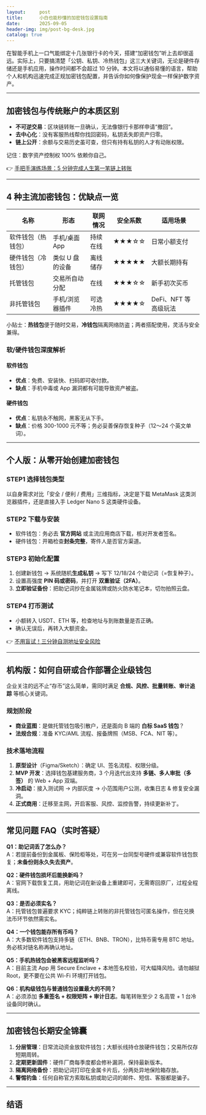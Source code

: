 ```yaml
---
layout:     post
title:      小白也能秒懂的加密钱包设置指南
date:       2025-09-05
header-img: img/post-bg-desk.jpg
catalog: true
---
```


在智能手机上一口气能绑定十几张银行卡的今天，搭建“加密钱包”听上去却很遥远。实际上，只要搞清楚「公钥、私钥、冷热钱包」这三大关键词，无论是硬件存储还是手机应用，操作时间都不会超过 10 分钟。本文将以通俗易懂的语言，帮助个人和机构迅速完成正规加密钱包配置，并告诉你如何像保护现金一样保护数字资产。

---

## 加密钱包与传统账户的本质区别

- **不可逆交易**：区块链转账一旦确认，无法像银行卡那样申请“撤回”。
- **去中心化**：没有客服热线帮你找回密码，私钥丢失即资产归零。
- **链上公开**：余额与交易历史虽可查，但只有持有私钥的人才有动账权限。

记住：数字资产控制权 100% 依赖你自己。  

👉 [手把手演练场景：5 分钟完成人生第一笔链上转账](https://okxdog.com/)

---

## 4 种主流加密钱包：优缺点一览

| 名称 | 形态 | 联网情况 | 安全系数 | 适用场景 |
|---|---|---|---|---|
| 软件钱包（热钱包） | 手机/桌面 App | 持续在线 | ★★★☆☆ | 日常小额支付 |
| 硬件钱包（冷钱包） | 类似 U 盘的设备 | 离线储存 | ★★★★★ | 大额长期持有 |
| 托管钱包 | 交易所自动分配 | 在线 | ★★★☆☆ | 新手初次买币 |
| 非托管钱包 | 手机/浏览器插件 | 可选冷热 | ★★★★☆ | DeFi、NFT 等高级玩法 |

小贴士：**热钱包**便于随时交易，**冷钱包**隔离网络防盗；两者搭配使用，灵活与安全兼得。

### 软/硬件钱包深度解析

#### 软件钱包
- **优点**：免费、安装快、扫码即可收付款。
- **缺点**：手机中毒或 App 漏洞都有可能导致资产被盗。

#### 硬件钱包
- **优点**：私钥永不触网，黑客无从下手。
- **缺点**：价格 300-1000 元不等；务必妥善保存恢复种子（12～24 个英文单词）。

---

## 个人版：从零开始创建加密钱包

### STEP1 选择钱包类型  
以自身需求对比「安全 / 便利 / 费用」三维指标，决定是下载 MetaMask 这类浏览器插件，还是直接入手 Ledger Nano S 这类硬件设备。

### STEP2 下载与安装  
- 软件钱包：务必去 **官方网站** 或主流应用商店下载，核对开发者签名。  
- 硬件钱包：开箱检查**封条完整**，寄件人是否官方渠道。

### STEP3 初始化配置  
1. 创建新钱包 → 系统随机**生成私钥** → 写下 12/18/24 个助记词（=恢复种子）。  
2. 设置高强度 **PIN 码或密码**，并打开 **双重验证（2FA）**。  
3. **立即验证备份**：把助记词抄在金属铭牌或防火防水笔记本，切勿拍照云盘。

### STEP4 打币测试  
- 小额转入 USDT、ETH 等，检查地址与到账数量是否正确。  
- 确认无误后，再转入大额资金。

👉 [不用盲试！三分钟自测地址安全风险](https://okxdog.com/)

---

## 机构版：如何自研或合作部署企业级钱包

企业关注的远不止“存币”这么简单，需同时满足 **合规、风控、批量转账、审计追踪** 等核心关键词。

### 规划阶段
- **商业蓝图**：是做托管钱包吸引散户，还是面向 B 端的 **白标 SaaS 钱包**？  
- **法规合规**：准备 KYC/AML 流程、报备牌照（MSB、FCA、NIT 等）。

### 技术落地流程
1. **原型设计**（Figma/Sketch）：确定 UI、签名流程、权限分级。  
2. **MVP 开发**：选择钱包基建服务商，3 个月迭代出支持 **多链、多人审批（多签）** 的 Web + App 双端。  
3. **冷启动**：接入测试网 → 内部灰度 → 小范围用户公测，收集日志 & 修复安全漏洞。  
4. **正式商用**：迁移至主网，开启客服、风控、监控告警，持续更新补丁。

---

## 常见问题 FAQ（实时答疑）

**Q1：助记词丢了怎么办？**  
A：若提前备份到金属板、保险柜等处，可在另一台同型号硬件或兼容软件钱包恢复；**未备份则永久失去资产**。

**Q2：硬件钱包损坏后能换新吗？**  
A：官网下载恢复工具，用助记词在新设备上重建即可，无需寄回原厂，过程全程离线。

**Q3：是否必须实名？**  
A：托管钱包普遍要求 KYC；纯粹链上转账的非托管钱包可匿名操作，但在兑换法币环节依然需实名。

**Q4：一个钱包能存所有币吗？**  
A：大多数软件钱包支持多链（ETH、BNB、TRON），比特币需专用 BTC 地址。务必核对链名称再确认地址。

**Q5：手机热钱包会被黑客远程监听吗？**  
A：目前主流 App 用 Secure Enclave + 本地签名校验，可大幅降风险。请勿越狱 Root，更不要在公共 Wi-Fi 环境打开钱包。

**Q6：机构级钱包与普通钱包设置最大的不同？**  
A：必须添加 **多重签名 + 权限矩阵 + 审计日志**。每笔转账至少 2 名高管 + 1 台冷设备同时确认。

---

## 加密钱包长期安全锦囊

1. **分层管理**：日常流动资金放软件钱包；大额长线持仓放硬件钱包；交易所仅存短期周转。
2. **定期更新固件**：硬件厂商每季度都会修补漏洞，保持最新版本。
3. **隔离网络备份**：把助记词打印在金属卡片后，分两处异地保险箱存放。
4. **警惕钓鱼**：任何自称官方索取私钥或助记词的邮件、短信、客服都是骗子。

---

## 结语